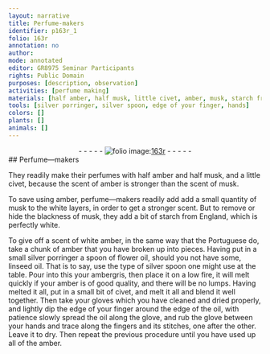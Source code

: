 ```yaml
---
layout: narrative
title: Perfume-makers
identifier: p163r_1
folio: 163r
annotation: no
author:
mode: annotated
editor: GR8975 Seminar Participants
rights: Public Domain
purposes: [description, observation]
activities: [perfume making]
materials: [half amber, half musk, little civet, amber, musk, starch from England, chunk of amber, flower oil, linseed oil, ambergris]
tools: [silver porringer, silver spoon, edge of your finger, hands]
colors: []
plants: []
animals: []
---
```


 <div class="folio" align="center">- - - - - <a href="http://gallica.bnf.fr/ark:/12148/btv1b10500001g/f331.image" target="_blank"><img src="https://cu-mkp.github.io/GR8975-edition/assets/photo-icon.png" alt="folio image: " style="display:inline-block; margin-bottom:-3px;"/>163r</a> - - - - - </div> <span class="activity"></span> 
## Perfume—makers

 
They readily make their perfumes with <span class="material">half amber</span> and <span class="material">half musk</span>, and a <span class="material">little civet</span>, because the scent of <span class="material">amber</span> is stronger than the scent of <span class="material">musk</span>.
 
To save using amber, <span class="profession">perfume—makers</span> readily add add a <span class="unit">small quantity</span> of <span class="material">musk</span> to the white layers, in order to get a stronger scent. But to remove or hide the blackness of musk, they add a bit of <span class="material">starch from England</span>, which is perfectly white.
 
To give off a scent of white amber, in the same way that the <span class="name">Portuguese</span> do, take a <span class="material">chunk of amber</span> that you have broken up into pieces. Having put in a small <span class="tool">silver porringer</span> a <span class="unit">spoon</span> of <span class="material">flower oil</span>, should you not have some, <span class="material">linseed oil</span>. That is to say, use the type of <span class="tool">silver spoon</span> one might use at the table. Pour into this your <span class="material">ambergris</span>, then place it on a low fire, it will melt quickly if your <span class="material">amber</span> is of good quality, and there will be no lumps. Having melted it all, put in a small bit of civet, and melt it all and blend it well together. Then take your gloves which you have cleaned and dried properly, and lightly dip the <span class="tool">edge of your finger</span> around the edge of the oil, with patience slowly spread the oil along the glove, and rub the glove between your <span class="tool">hands</span> and trace along the fingers and its stitches, one after the other. Leave it to dry. Then repeat the previous procedure until you have used up all of the <span class="material">amber</span>.
 
